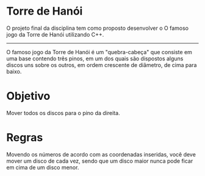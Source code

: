 # Torre de Hanói
O projeto final da disciplina tem como proposto desenvolver o O famoso jogo da Torre de Hanói utilizando C++.

*** 
O famoso jogo da Torre de Hanói é um "quebra-cabeça" que consiste em uma base contendo três pinos, em um dos quais são dispostos alguns discos uns sobre os outros, em ordem crescente de diâmetro, de cima para baixo.

# Objetivo

Mover todos os discos para o pino da direita.

# Regras 

Movendo os números de acordo com as coordenadas inseridas, você deve mover um disco de cada vez, sendo que um disco maior nunca pode ficar em cima de um disco menor.